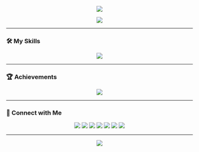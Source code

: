 <!--
MIT License

Copyright (c) 2024 ZZY1234321

Permission is hereby granted, free of charge, to any person obtaining a copy
of this software and associated documentation files (the "Software"), to deal
in the Software without restriction, including without limitation the rights
to use, copy, modify, merge, publish, distribute, sublicense, and/or sell
copies of the Software, and to permit persons to whom the Software is
furnished to do so, subject to the following conditions:

The above copyright notice and this permission notice shall be included in all
copies or substantial portions of the Software.

THE SOFTWARE IS PROVIDED "AS IS", WITHOUT WARRANTY OF ANY KIND, EXPRESS OR
IMPLIED, INCLUDING BUT NOT LIMITED TO THE WARRANTIES OF MERCHANTABILITY,
FITNESS FOR A PARTICULAR PURPOSE AND NONINFRINGEMENT. IN NO EVENT SHALL THE
AUTHORS OR COPYRIGHT HOLDERS BE LIABLE FOR ANY CLAIM, DAMAGES OR OTHER
LIABILITY, WHETHER IN AN ACTION OF CONTRACT, TORT OR OTHERWISE, ARISING FROM,
OUT OF OR IN CONNECTION WITH THE SOFTWARE OR THE USE OR OTHER DEALINGS IN THE
SOFTWARE.

Source repository: <https://github.com/ZZY1234321/ZZY1234321>
-->

<p align="center">
    <!-- Header banner -->
    <img src="https://capsule-render.vercel.app/api?type=waving&color=0:FFDEE9,100:B5FFFC&height=250&section=header&text=Hi%20There!&fontSize=75&fontColor=333&desc=Welcome%20to%20my%20GitHub!&descAlignY=65&descAlign=50" />
</p>

<p align="center">
    <!-- Typing effect -->
    <img src="https://readme-typing-svg.demolab.com?font=Roboto&size=24&pause=1000&color=0E80D3&center=true&vCenter=true&width=600&lines=I+am+ZZY1234321;Welcome+to+my+GitHub+Profile!;Explore+my+projects+below!" />
</p>

---

### 🛠️ My Skills

<p align="center">
    <!-- Skill icons -->
    <img src="https://skillicons.dev/icons?i=rust,python,c,cpp,latex,mysql,vscode,linux" />
</p>

---

### 🏆 Achievements

<p align="center">
    <!-- Trophies -->
    <img src="https://github-profile-trophy.vercel.app/?username=ZZY1234321&theme=gruvbox&no-bg=true&no-frame=true" />
</p>

---


### 🔗 Connect with Me

<p align="center">
    <!-- Social badges -->
    <a href="https://github.com/ZZY1234321"><img src="https://img.shields.io/badge/GitHub-ZZY1234321-181717?logo=github&color=blue" /></a>
    <a href="https://gitee.com/zhangziyan123"><img src="https://img.shields.io/badge/Gitee-ZZY1234321-C71D23?logo=gitee" /></a>
    <a href="https://atomgit.com/users/guangf/projects"><img src="https://img.shields.io/badge/AtomGit-Open%20Source%20Platform-0071BC?logo=git" /></a>
    <a href="https://wakatime.com/@ZZY1234321"><img src="https://img.shields.io/badge/WakaTime-ZZY1234321-3F74C0?logo=wakatime" /></a>
    <a href="mailto:ZSDZZY2022@163.com"><img src="https://img.shields.io/badge/Email-ZSDZZY2022@163.com-D14836?logo=gmail" /></a>
    <a href="https://blog.csdn.net/qq_45651049"><img src="https://img.shields.io/badge/CSDN-_光风霁月_-28B9E4?logo=csdn" /></a>
    <img src="https://komarev.com/ghpvc/?username=ZZY1234321&style=flat-square&color=blue" />
</p>

---

<p align="center">
    <!-- Footer banner -->
    <img src="https://capsule-render.vercel.app/api?type=waving&color=0:FFDEE9,100:B5FFFC&height=200&section=footer&text=Thanks%20for%20Visiting!&fontSize=40&fontColor=333" />
</p>
